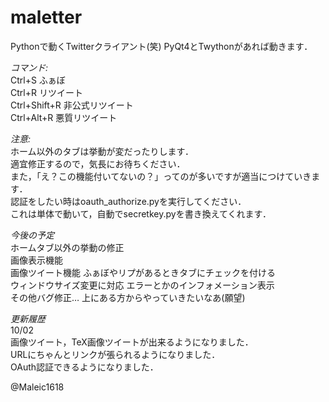 maletter
============
Pythonで動くTwitterクライアント(笑)
PyQt4とTwythonがあれば動きます．

*コマンド:*  
Ctrl+S ふぁぼ  
Ctrl+R リツイート  
Ctrl+Shift+R 非公式リツイート  
Ctrl+Alt+R 悪質リツイート  

*注意:*    
ホーム以外のタブは挙動が変だったりします．  
適宜修正するので，気長にお待ちください．  
また，「え？この機能付いてないの？」ってのが多いですが適当につけていきます．  
認証をしたい時はoauth_authorize.pyを実行してください．  
これは単体で動いて，自動でsecretkey.pyを書き換えてくれます．  

*今後の予定*    
ホームタブ以外の挙動の修正  
画像表示機能    
画像ツイート機能
ふぁぼやリプがあるときタブにチェックを付ける  
ウィンドウサイズ変更に対応
エラーとかのインフォメーション表示  
その他バグ修正…
上にある方からやっていきたいなあ(願望)  

*更新履歴*  
10/02  
画像ツイート，TeX画像ツイートが出来るようになりました．  
URLにちゃんとリンクが張られるようになりました．  
OAuth認証できるようになりました．  

@Maleic1618
